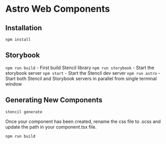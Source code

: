 # Astro Web Components

## Installation

`npm install`

## Storybook

`npm run build` - First build Stencil library
`npm run storybook` - Start the storybook server
`npm start` - Start the Stencil dev server
`npm run astro` - Start both Stencil and Storybook servers in parallel from single terminal window

## Generating New Components

`stencil generate`

Once your component has been created, rename the css file to .scss and update the path in your component.tsx file.

`npm run build`